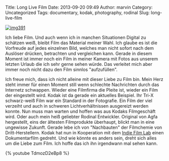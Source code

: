 Title: Long Live Film
Date: 2013-09-20 09:49
Author: marvin
Category: Uncategorized
Tags: documentary, kodak, photography, rodinal
Slug: long-live-film

[![img391](https://farm7.staticflickr.com/6071/6147081764_b04fd7117d_b.jpg)](http://www.flickr.com/photos/marvinxsteadfast/6147081764/ "img391 by marvinxsteadfast, on Flickr")

Ich liebe Film. Und auch wenn ich in manchen Situationen Digital zu
schätzen weiß, bleibt Film das Material meiner Wahl. Ich glaube es ist
die Vorfreude auf jedes einzelnen Bild, welches man nicht sofort nach
dem Auslöser drücken, betrachten und vergleichen kann. Gerade in diesem
Moment ist immer noch ein Film in meiner Kamera mit Fotos aus unserem
letzten Urlaub die ich sehr gerne sehen würde. Das verleitet mich aber
immer noch nicht dazu den Film sinnlos "aufzufüllen".

Ich freue mich, dass ich nicht alleine mit dieser Liebe zu Film bin.
Mein Herz steht immer für einen Moment still wenn schlechte Nachrichten
durch das Internetz schwappen. Wieder eine Filmfirma die Pleite ist,
wieder ein Film der eingestellt wird. Kodak ist da gerade ein aktuelles
Beispiel. Ihr Tri-X schwarz-weiß Film war ein Standard in der
Fotografie. Ein Film der viel verzeiht und auch in schweren
Lichtverhältnissen ausgereizt werden konnte. Nun muss man warten und
hoffen was aus Kodaks Filmgeschäft wird. Oder auch mein heiß geliebter
Rodinal Entwickler. Original von Agfa hergestellt, eins der ältesten
Filmprodukte überhaupt, blickt man in eine ungewisse Zukunft. Gerade
lebe ich von "Nachbauten" der Filmchemie von Dritt-Herstellern. Kodak
hat nun in Kooperation mit dem [Indie Film
Lab](https://www.facebook.com/indiefilmlab) einen Dokumentarfilm
gedreht. Und wie könnte es anders sein, dreht sich alles um die Liebe
zum Film. Ich hoffe das ich ihn irgendwann mal sehen kann.

{% youtube TdmozD2eBp8 %}


